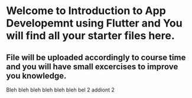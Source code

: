 # Welcome to Introduction to App Developemnt using Flutter and You will find all your starter files here.
## File will be uploaded accordingly to course time and you will have small excercises to improve you knowledge.
Bleh bleh bleh bleh
bleh bleh bel 2 addiont 2
